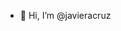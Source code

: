 - 👋 Hi, I’m @javieracruz

<!---
javieracruz/javieracruz is a ✨ special ✨ repository because its `README.md` (this file) appears on your GitHub profile.
You can click the Preview link to take a look at your changes.
--->

